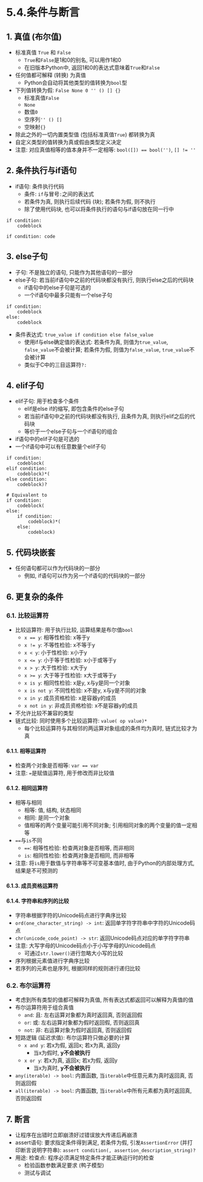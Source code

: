 # 5.4.条件与断言

## 1. 真值 (布尔值)

- 标准真值 `True` 和 `False`
    - `True`和`False`是1和0的别名, 可以用作1和0
    - 在旧版本Python中, 返回1和0的表达式意味着`True`和`False`
- 任何值都可解释 (转换) 为真值
    - Python会自动将其他类型的值转换为`bool`型
- 下列值转换为假: `False None 0 '' () [] {}`
    - 标准真值`False`
    - `None`
    - 数值`0`
    - 空序列`'' () []`
    - 空映射`{}`
- 除此之外的一切内置类型值 (包括标准真值`True`) 都转换为真
- 自定义类型的值转换为真或假由类型定义决定
- 注意: 对应真值相等的值本身并不一定相等: `bool([]) == bool('')`, `[] != ''`

## 2. 条件执行与if语句

- if语句: 条件执行代码
    - 条件: `if`与冒号`:`之间的表达式
    - 若条件为真, 则执行后续代码 (块); 若条件为假, 则不执行
    - 除了使用代码块, 也可以将条件执行的语句与if语句放在同一行中

```python3
if condition:
    codeblock

if condition: code
```

## 3. else子句

- 子句: 不是独立的语句, 只能作为其他语句的一部分
- else子句: 若当前if语句中之前的代码块都没有执行, 则执行else之后的代码块
    - if语句中的else子句是可选的
    - 一个if语句中最多只能有一个else子句

```python3
if condition:
    codeblock
else:
    codeblock
```

- 条件表达式: `true_value if condition else false_value`
    - 使用if与else确定值的表达式: 若条件为真, 则值为`true_value`, `false_value`不会被计算; 若条件为假, 则值为`false_value`, `true_value`不会被计算
    - 类似于C中的三目运算符`?:`

## 4. elif子句

- elif子句: 用于检查多个条件
    - elif是else if的缩写, 即包含条件的else子句
    - 若当前if语句中之前的代码块都没有执行, 且条件为真, 则执行elif之后的代码块
    - 等价于一个else子句与一个if语句的组合
- if语句中的elif子句是可选的
- 一个if语句中可以有任意数量个elif子句

```python3
if condition:
    codeblock(
elif condition:
    codeblock)*(
else condition:
    codeblock)?

# Equivalent to
if condition:
    codeblock(
else:
    if condition:
        codeblock)*(
    else:
        codeblock)
```

## 5. 代码块嵌套

- 任何语句都可以作为代码块的一部分
    - 例如, if语句可以作为另一个if语句的代码块的一部分

## 6. 更复杂的条件

### 6.1. 比较运算符

- 比较运算符: 用于执行比较, 运算结果是布尔值`bool`
    - `x == y`: 相等性检验: x等于y
    - `x != y`: 不等性检验: x不等于y
    - `x < y`: 小于性检验: x小于y
    - `x <= y`: 小于等于性检验: x小于或等于y
    - `x > y`: 大于性检验: x大于y
    - `x >= y`: 大于等于性检验: x大于或等于y
    - `x is y`: 相同性检验: x是y, x与y是同一个对象
    - `x is not y`: 不同性检验: x不是y, x与y是不同的对象
    - `x in y`: 成员资格检验: x是容器y的成员
    - `x not in y`: 非成员资格检验: x不是容器y的成员
- 不允许比较不兼容的类型
- 链式比较: 同时使用多个比较运算符: `value( op value)*`
    - 每个比较运算符与其相邻的两运算对象组成的条件均为真时, 链式比较才为真

#### 6.1.1. 相等运算符

- 检查两个对象是否相等: `var == var`
- 注意: `=`是赋值运算符, 用于修改而非比较值

#### 6.1.2. 相同运算符

- 相等与相同
    - 相等: 值, 结构, 状态相同
    - 相同: 是同一个对象
    - 值相等的两个变量可能引用不同对象; 引用相同对象的两个变量的值一定相等
- `==`与`is`不同
    - `==`: 相等性检验: 检查两对象是否相等, 而非相同
    - `is`: 相同性检验: 检查两对象是否相同, 而非相等
- 注意: 将`is`用于数值与字符串等不可变基本值时, 由于Python的内部处理方式, 结果是不可预测的

#### 6.1.3. 成员资格运算符

#### 6.1.4. 字符串和序列的比较

- 字符串根据字符的Unicode码点进行字典序比较
- `ord(one_character_string) -> int`: 返回单字符字符串中字符的Unicode码点
- `chr(unicode_code_point) -> str`: 返回Unicode码点对应的单字符字符串
- 注意: 大写字母的Unicode码点小于小写字母的Unicode码点
    - 可通过`str.lower()`进行忽略大小写的比较
- 序列根据元素值进行字典序比较
- 若序列的元素也是序列, 根据同样的规则进行递归比较

### 6.2. 布尔运算符

- 考虑到所有类型的值都可解释为真值, 所有表达式都返回可以解释为真值的值
- 布尔运算符用于组合真值
    - `and`: 且: 左右运算对象都为真时返回真, 否则返回假
    - `or`: 或: 左右运算对象都为假时返回假, 否则返回真
    - `not`: 非: 右运算对象为假时返回真, 否则返回假
- 短路逻辑 (延迟求值): 布尔运算符只做必要的计算
    - `x and y`: 若x为假, 返回x; 若x为真, 返回y
        - 当x为假时, **y不会被执行**
    - `x or y`: 若x为真, 返回x; 若x为假, 返回y
        - 当x为真时, **y不会被执行**
- `any(iterable) -> bool`: 内置函数, 当`iterable`中任意元素为真时返回真, 否则返回假
- `all(iterable) -> bool`: 内置函数, 当`iterable`中所有元素都为真时返回真, 否则返回假

## 7. 断言

- 让程序在出错时立即崩溃好过错误放大传递后再崩溃
- assert语句: 要求指定条件得到满足, 若条件为假, 引发`AssertionError` (并打印断言说明字符串): `assert condition(, assertion_description_string)?`
- 用途: 检查点: 程序必须满足特定条件才能正确运行时的检查
    - 检验函数参数满足要求 (鸭子模型)
    - 测试与调试
